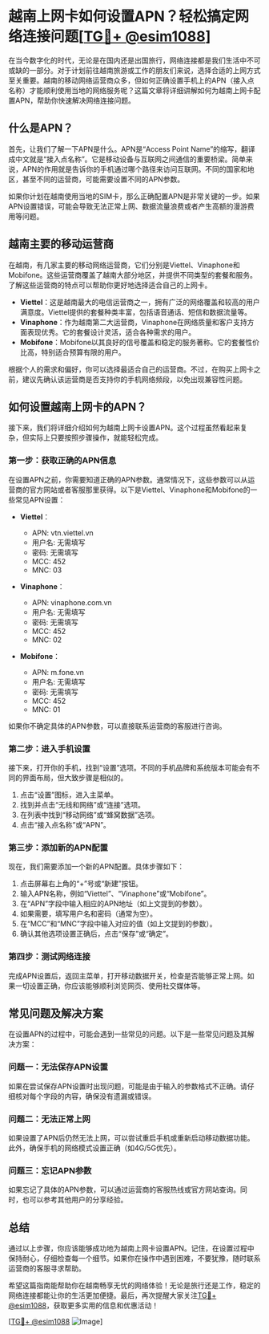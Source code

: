# 越南上网卡如何设置APN？轻松搞定网络连接问题[[TG💪+ @esim1088](https://t.me/s/esim1088)]

在当今数字化的时代，无论是在国内还是出国旅行，网络连接都是我们生活中不可或缺的一部分。对于计划前往越南旅游或工作的朋友们来说，选择合适的上网方式至关重要。越南的移动网络运营商众多，但如何正确设置手机上的APN（接入点名称）才能顺利使用当地的网络服务呢？这篇文章将详细讲解如何为越南上网卡配置APN，帮助你快速解决网络连接问题。

## 什么是APN？

首先，让我们了解一下APN是什么。APN是“Access Point Name”的缩写，翻译成中文就是“接入点名称”。它是移动设备与互联网之间通信的重要桥梁。简单来说，APN的作用就是告诉你的手机通过哪个路径来访问互联网。不同的国家和地区，甚至不同的运营商，可能需要设置不同的APN参数。

如果你计划在越南使用当地的SIM卡，那么正确配置APN是非常关键的一步。如果APN设置错误，可能会导致无法正常上网、数据流量浪费或者产生高额的漫游费用等问题。

## 越南主要的移动运营商

在越南，有几家主要的移动网络运营商，它们分别是Viettel、Vinaphone和Mobifone。这些运营商覆盖了越南大部分地区，并提供不同类型的套餐和服务。了解这些运营商的特点可以帮助你更好地选择适合自己的上网卡。

- **Viettel**：这是越南最大的电信运营商之一，拥有广泛的网络覆盖和较高的用户满意度。Viettel提供的套餐种类丰富，包括语音通话、短信和数据流量等。
- **Vinaphone**：作为越南第二大运营商，Vinaphone在网络质量和客户支持方面表现优秀。它的套餐设计灵活，适合各种需求的用户。
- **Mobifone**：Mobifone以其良好的信号覆盖和稳定的服务著称。它的套餐性价比高，特别适合预算有限的用户。

根据个人的需求和偏好，你可以选择最适合自己的运营商。不过，在购买上网卡之前，建议先确认该运营商是否支持你的手机网络频段，以免出现兼容性问题。

## 如何设置越南上网卡的APN？

接下来，我们将详细介绍如何为越南上网卡设置APN。这个过程虽然看起来复杂，但实际上只要按照步骤操作，就能轻松完成。

### 第一步：获取正确的APN信息

在设置APN之前，你需要知道正确的APN参数。通常情况下，这些参数可以从运营商的官方网站或者客服那里获得。以下是Viettel、Vinaphone和Mobifone的一些常见APN设置：

- **Viettel**：
  - APN: vtn.viettel.vn
  - 用户名: 无需填写
  - 密码: 无需填写
  - MCC: 452
  - MNC: 03

- **Vinaphone**：
  - APN: vinaphone.com.vn
  - 用户名: 无需填写
  - 密码: 无需填写
  - MCC: 452
  - MNC: 02

- **Mobifone**：
  - APN: m.fone.vn
  - 用户名: 无需填写
  - 密码: 无需填写
  - MCC: 452
  - MNC: 01

如果你不确定具体的APN参数，可以直接联系运营商的客服进行咨询。

### 第二步：进入手机设置

接下来，打开你的手机，找到“设置”选项。不同的手机品牌和系统版本可能会有不同的界面布局，但大致步骤是相似的。

1. 点击“设置”图标，进入主菜单。
2. 找到并点击“无线和网络”或“连接”选项。
3. 在列表中找到“移动网络”或“蜂窝数据”选项。
4. 点击“接入点名称”或“APN”。

### 第三步：添加新的APN配置

现在，我们需要添加一个新的APN配置。具体步骤如下：

1. 点击屏幕右上角的“+”号或“新建”按钮。
2. 输入APN名称，例如“Viettel”、“Vinaphone”或“Mobifone”。
3. 在“APN”字段中输入相应的APN地址（如上文提到的参数）。
4. 如果需要，填写用户名和密码（通常为空）。
5. 在“MCC”和“MNC”字段中输入对应的值（如上文提到的参数）。
6. 确认其他选项设置正确后，点击“保存”或“确定”。

### 第四步：测试网络连接

完成APN设置后，返回主菜单，打开移动数据开关，检查是否能够正常上网。如果一切设置正确，你应该能够顺利浏览网页、使用社交媒体等。

## 常见问题及解决方案

在设置APN的过程中，可能会遇到一些常见的问题。以下是一些常见问题及其解决方案：

### 问题一：无法保存APN设置

如果在尝试保存APN设置时出现问题，可能是由于输入的参数格式不正确。请仔细核对每个字段的内容，确保没有遗漏或错误。

### 问题二：无法正常上网

如果设置了APN后仍然无法上网，可以尝试重启手机或重新启动移动数据功能。此外，确保手机的网络模式设置正确（如4G/5G优先）。

### 问题三：忘记APN参数

如果忘记了具体的APN参数，可以通过运营商的客服热线或官方网站查询。同时，也可以参考其他用户的分享经验。

## 总结

通过以上步骤，你应该能够成功地为越南上网卡设置APN。记住，在设置过程中保持耐心，仔细检查每一个细节。如果你在操作中遇到困难，不要犹豫，随时联系运营商的客服寻求帮助。

希望这篇指南能帮助你在越南畅享无忧的网络体验！无论是旅行还是工作，稳定的网络连接都能让你的生活更加便捷。最后，再次提醒大家关注[TG💪+ @esim1088](https://t.me/s/esim1088)，获取更多实用的信息和优惠活动！

[[TG💪+ @esim1088](https://t.me/s/esim1088) ![Image](https://i.postimg.cc/4NQfJmqS/Snipaste-2025-05-13-00-14-12.png)]